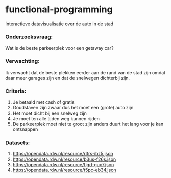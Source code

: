 # functional-programming
Interactieve datavisualisatie over de auto in de stad

### Onderzoeksvraag:
Wat is de beste parkeerplek voor een getaway car?

### Verwachting:
Ik verwacht dat de beste plekken eerder aan de rand van de stad zijn omdat daar meer garages zijn en dat de snelwegen dichterbij zijn.

### Criteria:
1. Je betaald met cash of gratis
2. Goudstaven zijn zwaar dus het moet een (grote) auto zijn
3. Het moet dicht bij een snelweg zijn
4. Je moet ten alle tijden weg kunnen rijden
5. De parkeerplek moet niet te groot zijn anders duurt het lang voor je kan ontsnappen

### Datasets:
1. https://opendata.rdw.nl/resource/r3rs-ibz5.json
2. https://opendata.rdw.nl/resource/b3us-f26s.json
3. https://opendata.rdw.nl/resource/figd-gux7.json
4. https://opendata.rdw.nl/resource/t5pc-eb34.json
